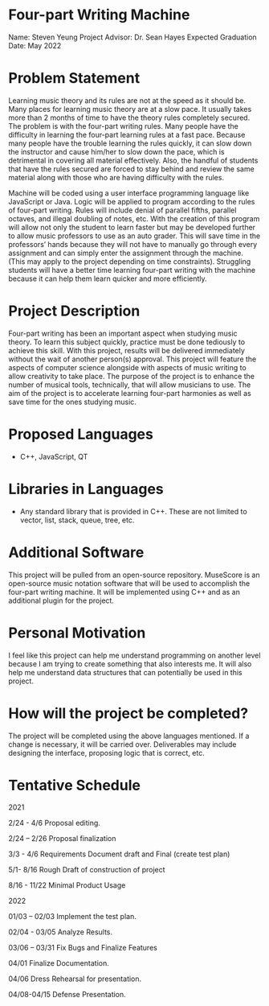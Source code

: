 # Four-part Writing Machine

Name: Steven Yeung
Project Advisor: Dr. Sean Hayes
Expected Graduation Date: May 2022

# Problem Statement
   Learning music theory and its rules are not at the speed as it should be.  Many places for learning music theory are at a slow pace.  It usually takes more than 2 months of time to have the theory rules completely secured.  The problem is with the four-part writing rules.  Many people have the difficulty in learning the four-part learning rules at a fast pace.  Because many people have the trouble learning the rules quickly, it can slow down the instructor and cause him/her to slow down the pace, which is detrimental in covering all material effectively.  Also, the handful of students that have the rules secured are forced to stay behind and review the same material along with those who are having difficulty with the rules.  

   Machine will be coded using a user interface programming language like JavaScript or Java.  Logic will be applied to program according to the rules of four-part writing.  Rules will include denial of parallel fifths, parallel octaves, and illegal doubling of notes, etc.  With the creation of this program will allow not only the student to learn faster but may be developed further to allow music professors to use as an auto grader.  This will save time in the professors’ hands because they will not have to manually go through every assignment and can simply enter the assignment through the machine.  (This may apply to the project depending on time constraints).  Struggling students will have a better time learning four-part writing with the machine because it can help them learn quicker and more efficiently.  

# Project Description

Four-part writing has been an important aspect when studying music theory.  To learn this subject quickly, practice must be done tediously to achieve this skill.  With this project, results will be delivered immediately without the wait of another person(s) approval.  This project will feature the aspects of computer science alongside with aspects of music writing to allow creativity to take place.  The purpose of the project is to enhance the number of musical tools, technically, that will allow musicians to use.  The aim of the project is to accelerate learning four-part harmonies as well as save time for the ones studying music.  

# Proposed Languages

-	C++, JavaScript, QT

# Libraries in Languages

-	Any standard library that is provided in C++.  These are not limited to vector, list, stack, queue, tree, etc.

# Additional Software

This project will be pulled from an open-source repository.  MuseScore is an open-source music notation software that will be used to accomplish the four-part writing machine.  It will be implemented using C++ and as an additional plugin for the project.

# Personal Motivation

I feel like this project can help me understand programming on another level because I am trying to create something that also interests me.  It will also help me understand data structures that can potentially be used in this project.  

# How will the project be completed?

The project will be completed using the above languages mentioned.  If a change is necessary, it will be carried over.  Deliverables may include designing the interface, proposing logic that is correct, etc.

# Tentative Schedule

2021

2/24 - 4/6 Proposal editing.

2/24 – 2/26 Proposal finalization

3/3 - 4/6 Requirements Document draft and Final
(create test plan)

5/1- 8/16 Rough Draft of construction of project

8/16 - 11/22 Minimal Product Usage

2022

01/03 – 02/03 Implement the test plan.

02/04 - 03/05 Analyze Results.

03/06 – 03/31 Fix Bugs and Finalize Features

04/01 Finalize Documentation.

04/06 Dress Rehearsal for presentation.

04/08-04/15 Defense Presentation.
